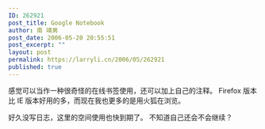 ```yaml
---
ID: 262921
post_title: Google Notebook
author: 南 靖男
post_date: 2006-05-20 20:55:51
post_excerpt: ""
layout: post
permalink: https://larryli.cn/2006/05/262921
published: true
---
```

感觉可以当作一种很奇怪的在线书签使用，还可以加上自己的注释。
Firefox 版本比 IE 版本好用的多，而现在我也更多的是用火狐在浏览。

好久没写日志，这里的空间使用也快到期了。
不知道自己还会不会继续？